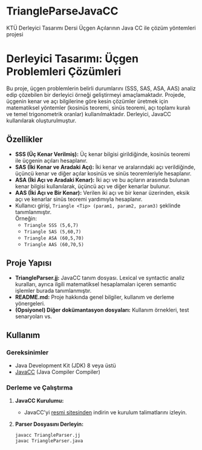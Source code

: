 # TriangleParseJavaCC
 KTÜ Derleyici Tasarımı Dersi Üçgen Açılarının Java CC ile çözüm yöntemleri projesi

# Derleyici Tasarımı: Üçgen Problemleri Çözümleri

Bu proje, üçgen problemlerin belirli durumlarını (SSS, SAS, ASA, AAS) analiz edip çözebilen bir derleyici örneği geliştirmeyi amaçlamaktadır. Projede, üçgenin kenar ve açı bilgilerine göre kesin çözümler üretmek için matematiksel yöntemler (kosinüs teoremi, sinüs teoremi, açı toplamı kuralı ve temel trigonometrik oranlar) kullanılmaktadır. Derleyici, JavaCC kullanılarak oluşturulmuştur.

## Özellikler

- **SSS (Üç Kenar Verilmiş):** Üç kenar bilgisi girildiğinde, kosinüs teoremi ile üçgenin açıları hesaplanır.
- **SAS (İki Kenar ve Aradaki Açı):** İki kenar ve aralarındaki açı verildiğinde, üçüncü kenar ve diğer açılar kosinüs ve sinüs teoremleriyle hesaplanır.
- **ASA (İki Açı ve Aradaki Kenar):** İki açı ve bu açıların arasında bulunan kenar bilgisi kullanılarak, üçüncü açı ve diğer kenarlar bulunur.
- **AAS (İki Açı ve Bir Kenar):** Verilen iki açı ve bir kenar üzerinden, eksik açı ve kenarlar sinüs teoremi yardımıyla hesaplanır.
- Kullanıcı girişi, `Triangle <Tip> (param1, param2, param3)` şeklinde tanımlanmıştır.  
  Örneğin:
  - `Triangle SSS (5,6,7)`
  - `Triangle SAS (5,60,7)`
  - `Triangle ASA (60,5,70)`
  - `Triangle AAS (60,70,5)`

## Proje Yapısı

- **TriangleParser.jj:** JavaCC tanım dosyası. Lexical ve syntactic analiz kuralları, ayrıca ilgili matematiksel hesaplamaları içeren semantic işlemler burada tanımlanmıştır.
- **README.md:** Proje hakkında genel bilgiler, kullanım ve derleme yönergeleri.
- **(Opsiyonel) Diğer dokümantasyon dosyaları:** Kullanım örnekleri, test senaryoları vs.

## Kullanım

### Gereksinimler

- Java Development Kit (JDK) 8 veya üstü
- [JavaCC](https://javacc.org/) (Java Compiler Compiler)

### Derleme ve Çalıştırma

1. **JavaCC Kurulumu:**
   - JavaCC'yi [resmi sitesinden](https://javacc.org/) indirin ve kurulum talimatlarını izleyin.
  
2. **Parser Dosyasını Derleyin:**
   ```bash
   javacc TriangleParser.jj
   javac TriangleParser.java
